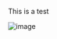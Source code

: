 This is a test

![image](https://user-images.githubusercontent.com/88425510/215354961-58452005-6d31-4bae-831c-e15a6f0f085f.png)
